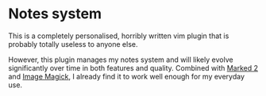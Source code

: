 # Notes system

This is a completely personalised, horribly written vim plugin that is probably totally useless to anyone else.

However, this plugin manages my notes system and will likely evolve significantly over time in both features and quality.  Combined with [Marked 2](http://marked2app.com) and [Image Magick](http://www.imagemagick.org), I already find it to work well enough for my everyday use.
